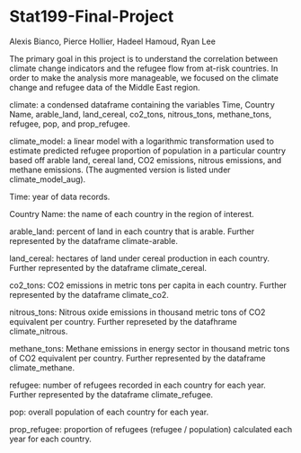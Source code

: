 # Stat199-Final-Project

Alexis Bianco, Pierce Hollier, Hadeel Hamoud, Ryan Lee

The primary goal in this project is to understand the correlation between climate change indicators 
and the refugee flow from at-risk countries. In order to make the analysis more manageable, we focused 
on the climate change and refugee data of the Middle East region.

climate: a condensed dataframe containing the variables Time, Country Name, arable_land, land_cereal, 
co2_tons, nitrous_tons, methane_tons, refugee, pop, and prop_refugee.

climate_model: a linear model with a logarithmic transformation used to estimate predicted refugee 
proportion of population in a particular country based off arable land, cereal land, CO2 emissions, 
nitrous emissions, and methane emissions. (The augmented version is listed under climate_model_aug).

Time: year of data records.

Country Name: the name of each country in the region of interest.

arable_land: percent of land in each country that is arable. Further represented by the dataframe 
climate-arable.

land_cereal: hectares of land under cereal production in each country. Further represented by the dataframe
climate_cereal.

co2_tons: CO2 emissions in metric tons per capita in each country. Further represented by the dataframe
climate_co2.

nitrous_tons: Nitrous oxide emissions in thousand metric tons of CO2 equivalent per country. Further
represeted by the datafhrame climate_nitrous.

methane_tons: Methane emissions in energy sector in thousand metric tons of CO2 equivalent per country. 
Further represented by the dataframe climate_methane.

refugee: number of refugees recorded in each country for each year. Further represented by the dataframe
climate_refugee.

pop: overall population of each country for each year.

prop_refugee: proportion of refugees (refugee / population) calculated each year for each country.

